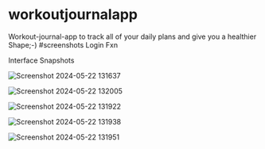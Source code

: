 # workoutjournalapp
Workout-journal-app to track all of your daily plans and give you a healthier Shape;-)
#screenshots
Login Fxn

Interface Snapshots

![Screenshot 2024-05-22 131637](https://github.com/ayushharmaa/workoutjournalapp/assets/93790325/21e9f7e4-00bd-4730-807c-8b27722a3796)

![Screenshot 2024-05-22 132005](https://github.com/ayushharmaa/workoutjournalapp/assets/93790325/937c237a-1be0-42fc-bf74-55ce79c4cfc0)

![Screenshot 2024-05-22 131922](https://github.com/ayushharmaa/workoutjournalapp/assets/93790325/b5dad392-246c-4fd3-b4bb-b9d5d374594d)

![Screenshot 2024-05-22 131938](https://github.com/ayushharmaa/workoutjournalapp/assets/93790325/9ea195e8-7d2e-4c86-9b33-a26483c1322e)

![Screenshot 2024-05-22 131951](https://github.com/ayushharmaa/workoutjournalapp/assets/93790325/6f6e708a-6ffc-4bfc-9db1-b228f278ebf7)
